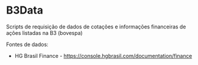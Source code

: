 # B3Data
Scripts de requisição de dados de cotações e informações financeiras de ações listadas na B3 (bovespa)

Fontes de dados:
* HG Brasil Finance - https://console.hgbrasil.com/documentation/finance